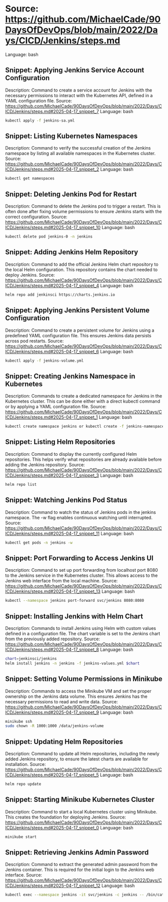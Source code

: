 # Source: https://github.com/MichaelCade/90DaysOfDevOps/blob/main/2022/Days/CICD/Jenkins/steps.md
Language: bash

## Snippet: Applying Jenkins Service Account Configuration
Description: Command to create a service account for Jenkins with the necessary permissions to interact with the Kubernetes API, defined in a YAML configuration file.
Source: https://github.com/MichaelCade/90DaysOfDevOps/blob/main/2022/Days/CICD/Jenkins/steps.md#2025-04-17_snippet_7
Language: bash

```bash
kubectl apply -f jenkins-sa.yml
```

## Snippet: Listing Kubernetes Namespaces
Description: Command to verify the successful creation of the Jenkins namespace by listing all available namespaces in the Kubernetes cluster.
Source: https://github.com/MichaelCade/90DaysOfDevOps/blob/main/2022/Days/CICD/Jenkins/steps.md#2025-04-17_snippet_2
Language: bash

```bash
kubectl get namespaces
```

## Snippet: Deleting Jenkins Pod for Restart
Description: Command to delete the Jenkins pod to trigger a restart. This is often done after fixing volume permissions to ensure Jenkins starts with the correct configuration.
Source: https://github.com/MichaelCade/90DaysOfDevOps/blob/main/2022/Days/CICD/Jenkins/steps.md#2025-04-17_snippet_10
Language: bash

```bash
kubectl delete pod jenkins-0 -n jenkins
```

## Snippet: Adding Jenkins Helm Repository
Description: Command to add the official Jenkins Helm chart repository to the local Helm configuration. This repository contains the chart needed to deploy Jenkins.
Source: https://github.com/MichaelCade/90DaysOfDevOps/blob/main/2022/Days/CICD/Jenkins/steps.md#2025-04-17_snippet_4
Language: bash

```bash
helm repo add jenkinsci https://charts.jenkins.io
```

## Snippet: Applying Jenkins Persistent Volume Configuration
Description: Command to create a persistent volume for Jenkins using a predefined YAML configuration file. This ensures Jenkins data persists across pod restarts.
Source: https://github.com/MichaelCade/90DaysOfDevOps/blob/main/2022/Days/CICD/Jenkins/steps.md#2025-04-17_snippet_6
Language: bash

```bash
kubectl apply -f jenkins-volume.yml
```

## Snippet: Creating Jenkins Namespace in Kubernetes
Description: Commands to create a dedicated namespace for Jenkins in the Kubernetes cluster. This can be done either with a direct kubectl command or by applying a YAML configuration file.
Source: https://github.com/MichaelCade/90DaysOfDevOps/blob/main/2022/Days/CICD/Jenkins/steps.md#2025-04-17_snippet_1
Language: bash

```bash
kubectl create namespace jenkins or kubectl create -f jenkins-namespace.yml
```

## Snippet: Listing Helm Repositories
Description: Command to display the currently configured Helm repositories. This helps verify what repositories are already available before adding the Jenkins repository.
Source: https://github.com/MichaelCade/90DaysOfDevOps/blob/main/2022/Days/CICD/Jenkins/steps.md#2025-04-17_snippet_3
Language: bash

```bash
helm repo list
```

## Snippet: Watching Jenkins Pod Status
Description: Command to watch the status of Jenkins pods in the jenkins namespace. The -w flag enables continuous watching until interrupted.
Source: https://github.com/MichaelCade/90DaysOfDevOps/blob/main/2022/Days/CICD/Jenkins/steps.md#2025-04-17_snippet_11
Language: bash

```bash
kubectl get pods -n jenkins -w
```

## Snippet: Port Forwarding to Access Jenkins UI
Description: Command to set up port forwarding from localhost port 8080 to the Jenkins service in the Kubernetes cluster. This allows access to the Jenkins web interface from the local machine.
Source: https://github.com/MichaelCade/90DaysOfDevOps/blob/main/2022/Days/CICD/Jenkins/steps.md#2025-04-17_snippet_13
Language: bash

```bash
kubectl --namespace jenkins port-forward svc/jenkins 8080:8080
```

## Snippet: Installing Jenkins with Helm Chart
Description: Commands to install Jenkins using Helm with custom values defined in a configuration file. The chart variable is set to the Jenkins chart from the previously added repository.
Source: https://github.com/MichaelCade/90DaysOfDevOps/blob/main/2022/Days/CICD/Jenkins/steps.md#2025-04-17_snippet_8
Language: bash

```bash
chart=jenkinsci/jenkins
helm install jenkins -n jenkins -f jenkins-values.yml $chart
```

## Snippet: Setting Volume Permissions in Minikube
Description: Commands to access the Minikube VM and set the proper ownership on the Jenkins data volume. This ensures Jenkins has the necessary permissions to read and write data.
Source: https://github.com/MichaelCade/90DaysOfDevOps/blob/main/2022/Days/CICD/Jenkins/steps.md#2025-04-17_snippet_9
Language: bash

```bash
minikube ssh
sudo chown -R 1000:1000 /data/jenkins-volume
```

## Snippet: Updating Helm Repositories
Description: Command to update all Helm repositories, including the newly added Jenkins repository, to ensure the latest charts are available for installation.
Source: https://github.com/MichaelCade/90DaysOfDevOps/blob/main/2022/Days/CICD/Jenkins/steps.md#2025-04-17_snippet_5
Language: bash

```bash
helm repo update
```

## Snippet: Starting Minikube Kubernetes Cluster
Description: Command to start a local Kubernetes cluster using Minikube. This creates the foundation for deploying Jenkins.
Source: https://github.com/MichaelCade/90DaysOfDevOps/blob/main/2022/Days/CICD/Jenkins/steps.md#2025-04-17_snippet_0
Language: bash

```bash
minikube start
```

## Snippet: Retrieving Jenkins Admin Password
Description: Command to extract the generated admin password from the Jenkins container. This is required for the initial login to the Jenkins web interface.
Source: https://github.com/MichaelCade/90DaysOfDevOps/blob/main/2022/Days/CICD/Jenkins/steps.md#2025-04-17_snippet_12
Language: bash

```bash
kubectl exec --namespace jenkins -it svc/jenkins -c jenkins -- /bin/cat /run/secrets/chart-admin-password && echo
```